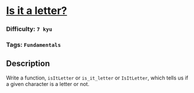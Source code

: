# [Is it a letter?](https://www.codewars.com/kata/57a06b07cf1fa58b2b000252)

### Difficulty: `7 kyu`

### Tags: `Fundamentals` 

## Description

Write a function, `isItLetter` or `is_it_letter` or `IsItLetter`, which tells us if a given character is a letter or not.